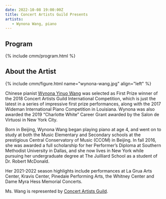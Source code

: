 ```yaml
---
date: 2022-10-08 19:00:00Z
title: Concert Artists Guild Presents
artists: 
   - Wynona Wang, piano
---
```


## Program

{% include cmm/program.html %}

## About the Artist

{% include cmm/figure.html name="wynona-wang.jpg" align="left" %}

Chinese pianist [Wynona Yinuo Wang](https://wynonapiano.com) was selected as First Prize
winner of the 2018 Concert Artists Guild International Competition, which is just the latest
in a series of impressive first prize performances, along with the 2017 Wideman
International Piano Competition in Louisiana. Wynona was also awarded the 2019 “Charlotte
White” Career Grant awarded by the Salon de Virtuosi in New York City.

Born in Beijing, Wynona Wang began playing piano at age 4, and went on to study at both the
Music Elementary and Secondary schools at the prestigious Central Conservatory of Music
(CCOM) in Beijing. In fall 2016, she was awarded a full scholarship for her Performer’s
Diploma at Southern Methodist University in Dallas, and she now lives in New York while
pursuing her undergraduate degree at The Juilliard School as a student of Dr. Robert
McDonald.

Her 2021-2022 season highlights include performances at La Grua Arts Center, Kravis Center,
Pinedale Performing Arts, the Whitney Center and Dame Myra Hess Memorial Concerts.

Ms. Wang is represented by [Concert Artists Guild](https://www.concertartists.org/about-us).
